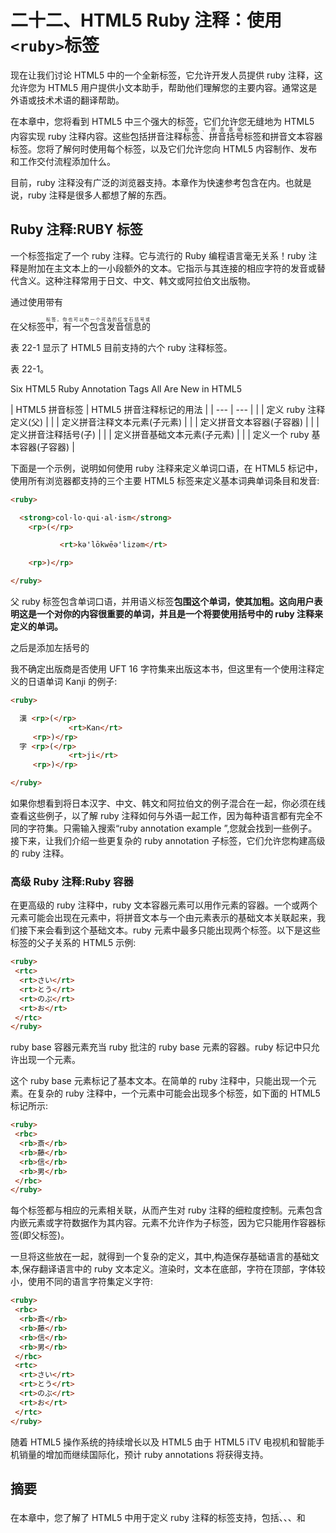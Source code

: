 # 二十二、HTML5 Ruby 注释：使用`<ruby>`标签

现在让我们讨论 HTML5 中的一个全新标签，它允许开发人员提供 ruby 注释，这允许您为 HTML5 用户提供小文本助手，帮助他们理解您的主要内容。通常这是外语或技术术语的翻译帮助。

在本章中，您将看到 HTML5 中三个强大的标签，它们允许您无缝地为 HTML5 内容实现 ruby 注释内容。这些包括拼音注释<ruby>标签、拼音括号<rp>标签、拼音文本</rp><rt>标签、拼音基础<rb>标签和拼音文本容器<rtc>标签。您将了解何时使用每个标签，以及它们允许您向 HTML5 内容制作、发布和工作交付流程添加什么。</rtc></rb></rt></ruby>

目前，ruby 注释没有广泛的浏览器支持。本章作为快速参考包含在内。也就是说，ruby 注释是很多人都想了解的东西。

## Ruby 注释:RUBY 标签

一个<ruby>标签指定了一个 ruby 注释。它与流行的 Ruby 编程语言毫无关系！ruby 注释是附加在主文本上的一小段额外的文本。它指示与其连接的相应字符的发音或替代含义。这种注释常用于日文、中文、韩文或阿拉伯文出版物。</ruby>

通过使用带有<rp>子标签的<rt>子标签来定义注释本身，可以使用<ruby>标签作为父容器来定义 ruby 注释。一个<ruby>元素由一个字符或一系列字符组成，这需要技术解释，或者可能需要一些发音细节。</ruby></ruby></rt></rp>

在父标签<ruby>中，有一个包含发音信息的<rt>标签。你也可以有一个可选的红宝石括号或</rt><rp>元素。这定义了在目前不支持 ruby 注释的浏览器中显示什么。希望浏览器或 HTML5 操作系统制造商能够迅速支持 ruby annotation 约定，因为它对消费电子设备特别有用，如 UHD iTV 电视机、智能手机、电子书阅读器和平板电脑。</rp></ruby>

表 22-1 显示了 HTML5 目前支持的六个 ruby 注释标签。

表 22-1。

Six HTML5 Ruby Annotation Tags All Are New in HTML5

<colgroup><col> <col></colgroup> 
| HTML5 拼音标签 | HTML5 拼音注释标记的用法 |
| --- | --- |
|  | 定义 ruby 注释定义(父) |
|  | 定义拼音注释文本元素(子元素) |
|  | 定义拼音文本容器(子容器) |
|  | 定义拼音注释括号(子) |
|  | 定义拼音基础文本元素(子元素) |
|  | 定义一个 ruby 基本容器(子容器) |

下面是一个示例，说明如何使用 ruby 注释来定义单词口语，在 HTML5 标记中，使用所有浏览器都支持的三个主要 HTML5 <ruby>标签来定义基本词典单词条目和发音:</ruby>

```html
<ruby>

  <strong>col·lo·qui·al·ism</strong>
    <rp>(</rp>

           <rt>kə'lōkwēə'lizəm</rt>

    <rp>)</rp>

</ruby>

```

父 ruby 标签包含单词口语，并用语义标签**包围这个单词，使其加粗。这向用户表明这是一个对你的内容很重要的单词，并且是一个将要使用括号中的 ruby 注释来定义的单词。**

之后是添加左括号的<rp>标签，然后是包含发音文本的<rt>标签，然后是添加右括号的<rp>标签，然后是结束 ruby 注释定义的标签。</rp></rt></rp>

我不确定出版商是否使用 UFT 16 字符集来出版这本书，但这里有一个使用<ruby>注释定义的日语单词 Kanji 的例子:</ruby>

```html
<ruby>

  漢 <rp>(</rp>
             <rt>Kan</rt>
     <rp>)</rp>
  字 <rp>(</rp>
             <rt>ji</rt>
     <rp>)</rp>

</ruby>

```

如果你想看到<ruby>将日本汉字、中文、韩文和阿拉伯文的例子混合在一起，你必须在线查看这些例子，以了解 ruby 注释如何与外语一起工作，因为每种语言都有完全不同的字符集。只需输入搜索“ruby annotation example ”,您就会找到一些例子。接下来，让我们介绍一些更复杂的 ruby annotation 子标签，它们允许您构建高级的 ruby 注释。</ruby>

### 高级 Ruby 注释:Ruby 容器

在更高级的 ruby 注释中，ruby 文本容器<rtc>元素可以用作<rt>元素的容器。一个或两个<rtc>元素可能会出现在<ruby>元素中，将拼音文本与一个由<rbc>元素表示的基础文本关联起来，我们接下来会看到这个基础文本。ruby 元素中最多只能出现两个<rtc>标签。以下是这些标签的父子关系的 HTML5 示例:</rtc></rbc></ruby></rtc></rt></rtc>

```html
<ruby>
 <rtc>
  <rt>さい</rt>
  <rt>とう</rt>
  <rt>のぶ</rt>
  <rt>お</rt>
 </rtc>
</ruby>

```

ruby base 容器<rbc>元素充当 ruby 批注的 ruby base <rb>元素的容器。ruby 标记中只允许出现一个<rbc>元素。</rbc></rb></rbc>

这个 ruby base <rb>元素标记了基本文本。在简单的 ruby 注释中，只能出现一个<rb>元素。在复杂的 ruby 注释中，一个<rbc>元素中可能会出现多个<rb>标签，如下面的 HTML5 标记所示:</rb></rbc></rb></rb>

```html
<ruby>
 <rbc>
  <rb>斎</rb>
  <rb>藤</rb>
  <rb>信</rb>
  <rb>男</rb>
 </rbc>
</ruby>

```

每个<rb>标签都与相应的<rt>元素相关联，从而产生对 ruby 注释的细粒度控制。<rb>元素包含内嵌元素或字符数据作为其内容。<ruby>元素不允许作为子标签，因为它只能用作容器标签(即父标签)。</ruby></rb></rt></rb>

一旦将这些放在一起，就得到一个复杂的定义，其中,<rbc>构造保存基础语言的基础文本,<rtc>保存翻译语言中的 ruby 文本定义。渲染时，<rb>文本在底部，<rt>字符在顶部，字体较小，使用不同的语言字符集定义<rb>字符:</rb></rt></rb></rtc></rbc>

```html
<ruby>
 <rbc>
  <rb>斎</rb>
  <rb>藤</rb>
  <rb>信</rb>
  <rb>男</rb>
 </rbc>
 <rtc>
  <rt>さい</rt>
  <rt>とう</rt>
  <rt>のぶ</rt>
  <rt>お</rt>
 </rtc>
</ruby>

```

随着 HTML5 操作系统的持续增长以及 HTML5 由于 HTML5 iTV 电视机和智能手机销量的增加而继续国际化，预计 ruby annotations 将获得支持。

## 摘要

在本章中，您了解了 HTML5 中用于定义 ruby 注释的<ruby>标签支持，包括<ruby>、<rt>、<rtc>、<rb>、<rbc>和<rp>标签。在下一章中，你将看到新的 HTML 5.1 操作系统特性标签，它最终允许 HTML 5 实现应用特性，比如菜单和对话框。</rp></rbc></rb></rtc></rt></ruby></ruby>